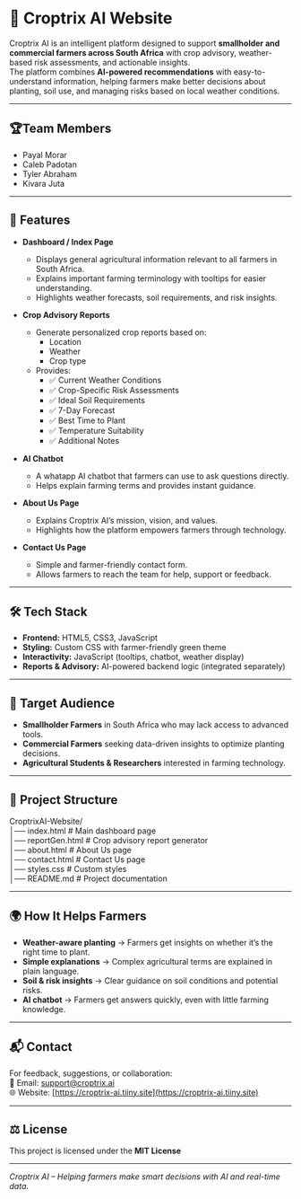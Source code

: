 # 🌱 Croptrix AI Website

Croptrix AI is an intelligent platform designed to support **smallholder and commercial farmers across South Africa** with crop advisory, weather-based risk assessments, and actionable insights.  
The platform combines **AI-powered recommendations** with easy-to-understand information, helping farmers make better decisions about planting, soil use, and managing risks based on local weather conditions.  

---
## 🏆Team Members
- Payal Morar
- Caleb Padotan
- Tyler Abraham
- Kivara Juta

---

## 📖 Features

- **Dashboard / Index Page**
  - Displays general agricultural information relevant to all farmers in South Africa.
  - Explains important farming terminology with tooltips for easier understanding.
  - Highlights weather forecasts, soil requirements, and risk insights.

- **Crop Advisory Reports**
  - Generate personalized crop reports based on:
    - Location
    - Weather
    - Crop type  
  - Provides:
    - ✅ Current Weather Conditions  
    - ✅ Crop-Specific Risk Assessments  
    - ✅ Ideal Soil Requirements  
    - ✅ 7-Day Forecast  
    - ✅ Best Time to Plant  
    - ✅ Temperature Suitability  
    - ✅ Additional Notes  

- **AI Chatbot**
  - A whatapp  AI chatbot that farmers can use to ask questions directly.  
  - Helps explain farming terms and provides instant guidance.

- **About Us Page**
  - Explains Croptrix AI’s mission, vision, and values.  
  - Highlights how the platform empowers farmers through technology.  

- **Contact Us Page**
  - Simple and farmer-friendly contact form.  
  - Allows farmers to reach the team for help, support or feedback.  

---

## 🛠️ Tech Stack

- **Frontend:** HTML5, CSS3, JavaScript  
- **Styling:** Custom CSS with farmer-friendly green theme  
- **Interactivity:** JavaScript (tooltips, chatbot, weather display)  
- **Reports & Advisory:** AI-powered backend logic (integrated separately)  

---

## 🚜 Target Audience

- **Smallholder Farmers** in South Africa who may lack access to advanced tools.  
- **Commercial Farmers** seeking data-driven insights to optimize planting decisions.  
- **Agricultural Students & Researchers** interested in farming technology.  

---

## 📂 Project Structure

CroptrixAI-Website/  
│── index.html # Main dashboard page  
│── reportGen.html # Crop advisory report generator  
│── about.html # About Us page  
│── contact.html # Contact Us page  
│── styles.css # Custom styles  
│── README.md # Project documentation


---

## 🌍 How It Helps Farmers

- **Weather-aware planting** → Farmers get insights on whether it’s the right time to plant.  
- **Simple explanations** → Complex agricultural terms are explained in plain language.  
- **Soil & risk insights** → Clear guidance on soil conditions and potential risks.  
- **AI chatbot** → Farmers get answers quickly, even with little farming knowledge.  

---

## 📬 Contact

For feedback, suggestions, or collaboration:  
📧 Email: support@croptrix.ai  
🌐 Website: [https://croptrix-ai.tiiny.site](https://croptrix-ai.tiiny.site)  

---

## ⚖️ License

This project is licensed under the **MIT License** 

---

_Croptrix AI – Helping farmers make smart decisions with AI and real-time data._
